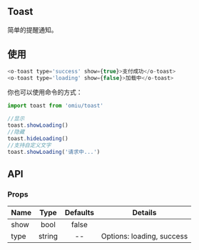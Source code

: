 ## Toast 

简单的提醒通知。

## 使用

```js
<o-toast type='success' show={true}>支付成功</o-toast>
<o-toast type='loading' show={false}>加载中</o-toast>
```

你也可以使用命令的方式：

```js
import toast from 'omiu/toast'

//显示
toast.showLoading()
//隐藏
toast.hideLoading()
//支持自定义文字
toast.showLoading('请求中...')
```

## API

### Props

|  **Name**  | **Type**        | **Defaults**  | **Details**  |
| ------------- |:-------------:|:-----:|:-------------:|
| show  | bool | false  ||
| type  | string | -- |Options: loading, success|
